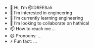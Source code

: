 - 👋 Hi, I’m @IDREESah
- 👀 I’m interested in engineering    
- 🌱 I’m currently learning engineering
- 💞️ I’m looking to collaborate on hathical
- 📫 How to reach me ...
- 😄 Pronouns: ...
- ⚡ Fun fact: ...

<!---
IDREESah/IDREESah is a ✨ special ✨ repository because its `README.md` (this file) appears on your GitHub profile.
You can click the Preview link to take a look at your changes.
--->
